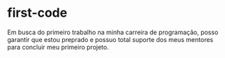 # first-code
Em busca do primeiro trabalho na minha carreira de programação, posso garantir que estou preprado e possuo total suporte dos meus mentores para concluir meu primeiro projeto.
